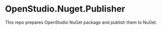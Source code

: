 # OpenStudio.Nuget.Publisher
This repo prepares OpenStudio NuGet package and publish them to NuGet. 
